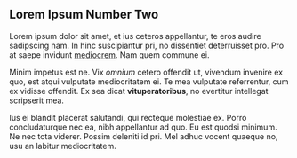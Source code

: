 ## Lorem Ipsum Number Two ##

Lorem ipsum dolor sit amet, et ius ceteros appellantur, te eros audire sadipscing nam. In hinc suscipiantur pri, no dissentiet deterruisset pro. Pro at saepe invidunt [mediocrem](https://google.ca). Nam quem commune ei.

Minim impetus est ne. Vix *omnium* cetero offendit ut, vivendum invenire ex quo, est atqui vulputate mediocritatem ei. Te mea vulputate referrentur, cum ex vidisse offendit. Ex sea dicat **vituperatoribus**, no evertitur intellegat scripserit mea.

Ius ei blandit placerat salutandi, qui recteque molestiae ex. Porro concludaturque nec ea, nibh appellantur ad quo. Eu est quodsi minimum. Ne nec tota viderer. Possim deleniti id pri. Mel adhuc vocent quaeque no, usu an labitur mediocritatem.